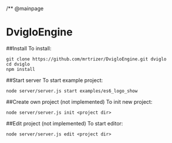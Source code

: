 /** @mainpage 
# DvigloEngine
##Install
To install:

	git clone https://github.com/mrtrizer/DvigloEngine.git dviglo
	cd dviglo
	npm install

##Start server
To start example project:

	node server/server.js start examples/es6_logo_show

##Create own project (not implemented)
To init new project:

	node server/server.js init <project dir>

##Edit project (not implemented)
To start editor:

	node server/server.js edit <project dir>

